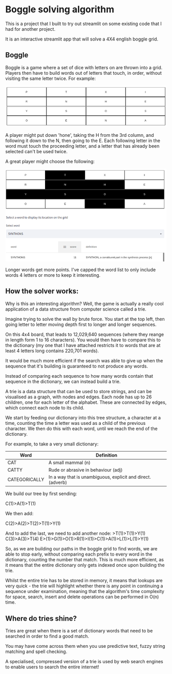 # Boggle solving algorithm
This is a project that I built to try out streamlit on some existing code that I had for another project.  

It is an interactive streamlit app that will solve a 4X4 english boggle grid.

## Boggle

Boggle is a game where a set of dice with letters on are thrown into a grid.  Players then have to build words out of letters that touch, in order, without visiting the same letter twice.  For example:

![](grid.png)

A player might put down 'hone', taking the H from the 3rd column, and following it down to the N, then going to the E.  Each following letter in the word must touch the proceeding letter, and a letter that has already been selected can't be used twice.

A great player might choose the following:

![](goodanswer.png)

Longer words get more points.  I've capped the word list to only include words 4 letters or more to keep it interesting.  

## How the solver works:

Why is this an interesting algorithm?  Well, the game is actually a really cool application of a data structure from computer science called a trie.

Imagine trying to solve the wall by brute force.  You start at the top left, then going letter to letter moving depth first to longer and longer sequences.  

On this 4x4 board, that leads to 12,029,640 sequences (where they reange in length form 1 to 16 characters).  You would then have to compare this to the dictionary (my one that I have attached restricts it to words that are at least 4 letters long contains 220,701 words).

It would be much more efficient if the search was able to give up when the sequence that it's building is guaranteed to not produce any words.

Instead of comparing each sequence to how many words contain that sequence in the dictionary, we can instead build a trie.

A trie is a data structure that can be used to store strings, and can be visualised as a graph, with nodes and edges.  Each node has up to 26 children, one for each letter of the alphabet.  These are connected by edges, which connect each node to its child.

We start by feeding our dictionary into this tree structure, a character at a time, counting the time a letter was used as a child of the previous character.  We then do this with each word, until we reach the end of the dictionary.

For example, to take a very small dictionary:

| Word      | Definition |
| ----------- | ----------- |
| CAT      | A small mammal  (n)      |
| CATTY   | Rude or abrasive in behaviour (adj)        |
| CATEGORICALLY   | In a way that is unambiguous, explicit and direct. (adverb) |

We build our tree by first sending:

C(1)>A(1)>T(1)

We then add:

C(2)>A(2)>T(2)>T(1)>Y(1)

And to add the last, we need to add another node:
            >T(1)>T(1)>Y(1)
C(3)>A(3)>T(4)
              E>(1)>G(1)>O(1)>R(1)>I(1)>C(1)>A(1)>L(1)>L(1)>Y(1) 

So, as we are building our paths in the boggle grid to find words, we are able to stop early, without comparing each prefix to every word in the dictionary, counting the number that match.  This is much more efficient, as it means that the entire dictionary only gets indexed once upon building the trie.

Whilst the entire trie has to be stored in memory, it means that lookups are very quick - the trie will highlight whether there is any point in continuing a sequence under examination, meaning that the algorithm's time complexity for space, search, insert and delete operations can be performed in O(n) time.


## Where do tries shine?

Tries are great when there is a set of dictionary words that need to be searched in order to find a good match.

You may have come across them when you use predictive text, fuzzy string matching and spell checking.

A specialised, compressed version of a trie is used by web search engines to enable users to search the entire internet!